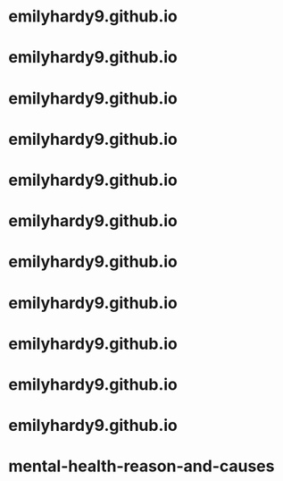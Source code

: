 # emilyhardy9.github.io
# emilyhardy9.github.io
# emilyhardy9.github.io
# emilyhardy9.github.io
# emilyhardy9.github.io
# emilyhardy9.github.io
# emilyhardy9.github.io
# emilyhardy9.github.io
# emilyhardy9.github.io
# emilyhardy9.github.io
# emilyhardy9.github.io
# mental-health-reason-and-causes

